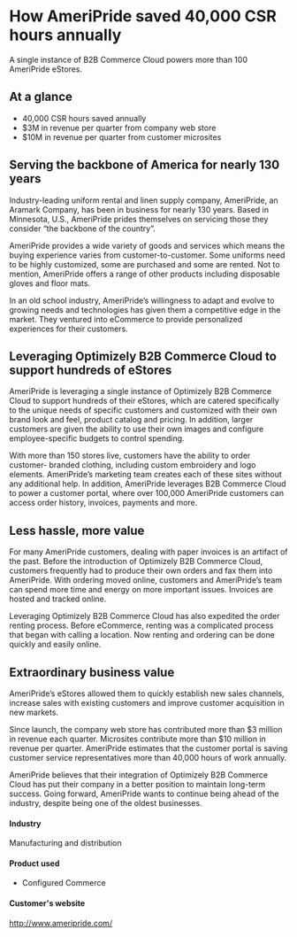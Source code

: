 # How AmeriPride saved 40,000 CSR hours annually

A single instance of B2B Commerce Cloud powers more than 100 AmeriPride eStores.

## At a glance

- 40,000 CSR hours saved annually
- $3M in revenue per quarter from company web store
- $10M in revenue per quarter from customer microsites

## Serving the backbone of America for nearly 130 years

Industry-leading uniform rental and linen supply company, AmeriPride, an Aramark
Company, has been in business for nearly 130 years. Based in Minnesota, U.S.,
AmeriPride prides themselves on servicing those they consider “the backbone of
the country”.

AmeriPride provides a wide variety of goods and services which means the buying
experience varies from customer-to-customer. Some uniforms need to be highly
customized, some are purchased and some are rented. Not to mention, AmeriPride
offers a range of other products including disposable gloves and floor mats.

In an old school industry, AmeriPride’s willingness to adapt and evolve to
growing needs and technologies has given them a competitive edge in the market.
They ventured into eCommerce to provide personalized experiences for their
customers.

## Leveraging Optimizely B2B Commerce Cloud to support hundreds of eStores

AmeriPride is leveraging a single instance of Optimizely B2B Commerce Cloud to
support hundreds of their eStores, which are catered specifically to the unique
needs of specific customers and customized with their own brand look and feel,
product catalog and pricing. In addition, larger customers are given the ability
to use their own images and configure employee-specific budgets to control
spending.

With more than 150 stores live, customers have the ability to order customer-
branded clothing, including custom embroidery and logo elements. AmeriPride’s
marketing team creates each of these sites without any additional help. In
addition, AmeriPride leverages B2B Commerce Cloud to power a customer portal,
where over 100,000 AmeriPride customers can access order history, invoices,
payments and more.

## Less hassle, more value

For many AmeriPride customers, dealing with paper invoices is an artifact of the
past. Before the introduction of Optimizely B2B Commerce Cloud, customers
frequently had to produce their own orders and fax them into AmeriPride. With
ordering moved online, customers and AmeriPride’s team can spend more time and
energy on more important issues. Invoices are hosted and tracked online.

Leveraging Optimizely B2B Commerce Cloud has also expedited the order renting
process. Before eCommerce, renting was a complicated process that began with
calling a location. Now renting and ordering can be done quickly and easily
online.

## Extraordinary business value

AmeriPride’s eStores allowed them to quickly establish new sales channels,
increase sales with existing customers and improve customer acquisition in new
markets.

Since launch, the company web store has contributed more than $3 million in
revenue each quarter. Microsites contribute more than $10 million in revenue per
quarter. AmeriPride estimates that the customer portal is saving customer
service representatives more than 40,000 hours of work annually.

AmeriPride believes that their integration of Optimizely B2B Commerce Cloud has
put their company in a better position to maintain long-term success. Going
forward, AmeriPride wants to continue being ahead of the industry, despite being
one of the oldest businesses.

#### Industry

Manufacturing and distribution

#### Product used

- Configured Commerce

#### Customer's website

http://www.ameripride.com/
